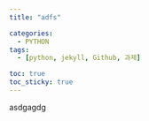 ```yaml
---
title: "adfs"

categories: 
  - PYTHON
tags:
  - [python, jekyll, Github, 과제]

toc: true
toc_sticky: true
---
```


asdgagdg